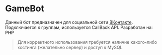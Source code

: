 # GameBot
Данный бот предназначен для социальной сети [ВКонтакте](vk.com "Переход на другой ресурс").
Подключается к группам, используется CallBack API.
Разработан на: PHP
> Для корректного использования требуется наличие какого-либо хостинга (желательно сервер) и доступ к MySQL
